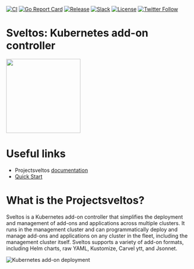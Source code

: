 [![CI](https://github.com/projectsveltos/register-mgmt-cluster/actions/workflows/main.yaml/badge.svg)](https://github.com/projectsveltos/register-mgmt-cluster/actions)
[![Go Report Card](https://goreportcard.com/badge/github.com/projectsveltos/register-mgmt-cluster)](https://goreportcard.com/report/github.com/projectsveltos/register-mgmt-cluster)
[![Release](https://img.shields.io/github/v/release/projectsveltos/register-mgmt-cluster)](https://github.com/projectsveltos/register-mgmt-cluster/releases)
[![Slack](https://img.shields.io/badge/join%20slack-%23projectsveltos-brighteen)](https://join.slack.com/t/projectsveltos/shared_invite/zt-1hraownbr-W8NTs6LTimxLPB8Erj8Q6Q)
[![License](https://img.shields.io/badge/license-Apache-blue.svg)](LICENSE)
[![Twitter Follow](https://img.shields.io/twitter/follow/projectsveltos?style=social)](https://twitter.com/projectsveltos)

# Sveltos: Kubernetes add-on controller

<img src="https://raw.githubusercontent.com/projectsveltos/sveltos/main/docs/assets/logo.png" width="200">

# Useful links

- Projectsveltos [documentation](https://projectsveltos.github.io/sveltos/)
- [Quick Start](https://projectsveltos.github.io/sveltos/quick_start/)

# What is the Projectsveltos?
Sveltos is a Kubernetes add-on controller that simplifies the deployment and management of add-ons and applications across multiple clusters. It runs in the management cluster and can programmatically deploy and manage add-ons and applications on any cluster in the fleet, including the management cluster itself. Sveltos supports a variety of add-on formats, including Helm charts, raw YAML, Kustomize, Carvel ytt, and Jsonnet.

![Kubernetes add-on deployment](https://github.com/projectsveltos/sveltos/blob/main/docs/assets/addons_deployment.gif)
